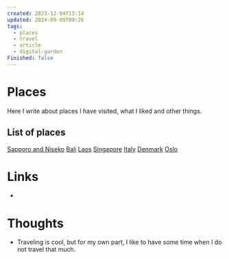 ```yaml
---
created: 2023-12-04T13:14
updated: 2024-09-09T09:26
tags:
  - places
  - travel
  - article
  - digital-garden
Finished: false
---
```

# Places

Here I write about places I have visited, what I liked and other things. 

## List of places
[Sapporo and Niseko](Sapporo%20and%20Niseko.md)
[Bali](Bali.md)
[Laos](Laos.md)
[Singapore](Singapore.md)
[Italy](Personal/Travel/Places/Italy.md)
[Denmark](Personal/Travel/Places/Denmark.md)
[Oslo](Oslo.md)
# Links
- 

# Thoughts 
- Traveling is cool, but for my own part, I like to have some time when I do not travel that much. 




